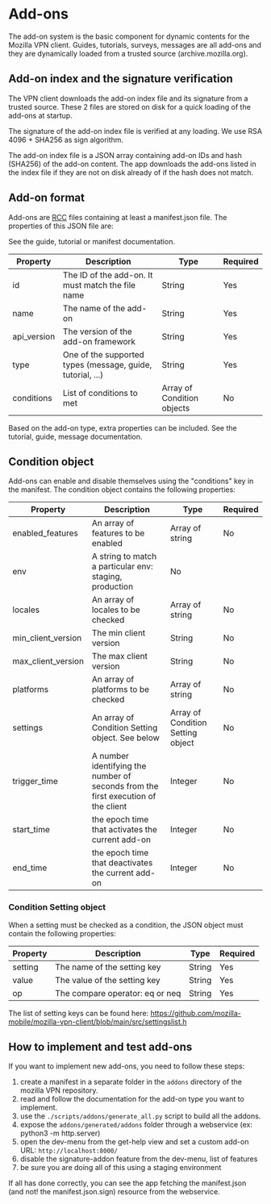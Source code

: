 # Add-ons

The add-on system is the basic component for dynamic contents for the Mozilla VPN client.
Guides, tutorials, surveys, messages are all add-ons and they are dynamically loaded from a trusted source (archive.mozilla.org).

## Add-on index and the signature verification

The VPN client downloads the add-on index file and its signature from a trusted
source. These 2 files are stored on disk for a quick loading of the add-ons at startup.

The signature of the add-on index file is verified at any loading. We use RSA
4096 + SHA256 as sign algorithm.

The add-on index file is a JSON array containing add-on IDs and hash (SHA256)
of the add-on content. The app downloads the add-ons listed in the index file
if they are not on disk already of if the hash does not match.

## Add-on format

Add-ons are [RCC](https://doc.qt.io/qt-6/resources.html) files containing at
least a manifest.json file. The properties of this JSON file are:

See the guide, tutorial or manifest documentation.

| Property | Description | Type | Required |
| --- | --- | --- | --- |
| id | The ID of the add-on. It must match the file name | String | Yes |
| name | The name of the add-on | String | Yes |
| api_version | The version of the add-on framework | String | Yes |
| type | One of the supported types (message, guide, tutorial, ...) | String | Yes |
| conditions | List of conditions to met | Array of Condition objects | No |

Based on the add-on type, extra properties can be included. See the tutorial,
guide, message documentation.

## Condition object

Add-ons can enable and disable themselves using the "conditions" key in the manifest. The condition object contains the following properties:

| Property | Description | Type | Required |
| --- | --- | --- | --- |
| enabled_features | An array of features to be enabled | Array of string | No |
| env | A string to match a particular env: staging, production | No |
| locales | An array of locales to be checked | Array of string | No |
| min_client_version | The min client version | String | No |
| max_client_version | The max client version | String | No |
| platforms | An array of platforms to be checked | Array of string | No |
| settings | An array of Condition Setting object. See below | Array of Condition Setting object | No |
| trigger_time | A number identifying the number of seconds from the first execution of the client | Integer |  No |
| start_time | the epoch time that activates the current add-on | Integer | No |
| end_time | the epoch time that deactivates the current add-on | Integer | No |

### Condition Setting object

When a setting must be checked as a condition, the JSON object must contain the following properties:

| Property | Description | Type | Required |
| --- | --- | --- | --- |
| setting | The name of the setting key | String | Yes |
| value | The value of the setting key | String | Yes |
| op | The compare operator: eq or neq | String | Yes |

The list of setting keys can be found here: https://github.com/mozilla-mobile/mozilla-vpn-client/blob/main/src/settingslist.h

## How to implement and test add-ons

If you want to implement new add-ons, you need to follow these steps:

1. create a manifest in a separate folder in the `addons` directory of the mozilla VPN repository.
2. read and follow the documentation for the add-on type you want to implement.
3. use the `./scripts/addons/generate_all.py` script to build all the addons.
4. expose the `addons/generated/addons` folder through a webservice (ex: python3 -m http.server)
5. open the dev-menu from the get-help view and set a custom add-on URL: `http://localhost:8000/`
6. disable the signature-addon feature from the dev-menu, list of features
7. be sure you are doing all of this using a staging environment

If all has done correctly, you can see the app fetching the manifest.json (and
not! the manifest.json.sign) resource from the webservice.
